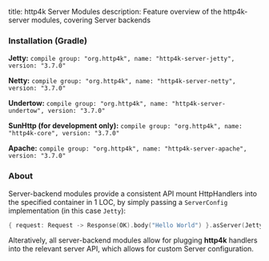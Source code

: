 title: http4k Server Modules
description: Feature overview of the http4k-server modules, covering Server backends

### Installation (Gradle)
**Jetty:** ```compile group: "org.http4k", name: "http4k-server-jetty", version: "3.7.0"```

**Netty:** ```compile group: "org.http4k", name: "http4k-server-netty", version: "3.7.0"```

**Undertow:** ```compile group: "org.http4k", name: "http4k-server-undertow", version: "3.7.0"```

**SunHttp (for development only):** ```compile group: "org.http4k", name: "http4k-core", version: "3.7.0"```

**Apache:** ```compile group: "org.http4k", name: "http4k-server-apache", version: "3.7.0"```

### About
Server-backend modules provide a consistent API mount HttpHandlers into the specified container in 1 LOC, by simply passing a `ServerConfig` implementation (in this case `Jetty`):

```kotlin
{ request: Request -> Response(OK).body("Hello World") }.asServer(Jetty(8000)).start().block()
```
Alteratively, all server-backend modules allow for plugging **http4k** handlers into the relevant server API, which allows for custom Server configuration.
